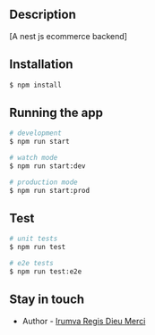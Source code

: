
## Description

[A nest js ecommerce backend]

## Installation

```bash
$ npm install
```

## Running the app

```bash
# development
$ npm run start

# watch mode
$ npm run start:dev

# production mode
$ npm run start:prod
```

## Test

```bash
# unit tests
$ npm run test

# e2e tests
$ npm run test:e2e

```

## Stay in touch

- Author - [Irumva Regis Dieu Merci](https://www.linkedin.com/in/d-regis-9aa310255/)

